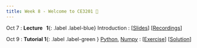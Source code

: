 ```yaml
---
title: Week 8 - Welcome to CE3201 👏
---
```


Oct 7
: **Lecture &nbsp; 1**{: .label .label-blue}  Introduction
  : [[Slides](https://canvas.nus.edu.sg)] [[Recordings](https://canvas.nus.edu.sg)]

Oct 9 
: **Tutorial 1**{: .label .label-green } [Python](https://xiaoganghe.github.io/python-climate-visuals/chapters/data-analytics/python.html), [Numpy](https://xiaoganghe.github.io/python-climate-visuals/chapters/data-analytics/numpy.html)
  : [[Exercise](https://xiaoganghe.github.io/python-climate-visuals/chapters/data-analytics/python-exercise.html)]
  [[Solution](https://xiaoganghe.github.io/python-climate-visuals/chapters/data-analytics/python-solution.html)]
